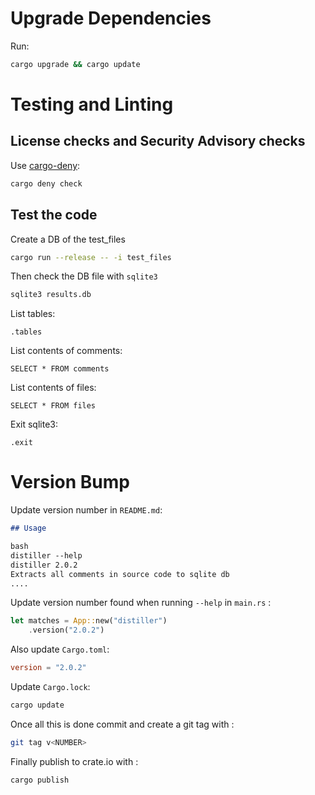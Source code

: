 # Upgrade Dependencies
Run:
```bash
cargo upgrade && cargo update
```

# Testing and Linting
## License checks and Security Advisory checks
Use [cargo-deny](https://github.com/EmbarkStudios/cargo-deny):
```bash
cargo deny check
```

## Test the code
Create a DB of the test_files
```bash
cargo run --release -- -i test_files
```
Then check the DB file with `sqlite3`
```bash
sqlite3 results.db
```
List tables:
```sqlite3
.tables
```
List contents of comments:
```sqlite3
SELECT * FROM comments
```
List contents of files:
```sqlite3
SELECT * FROM files
```
Exit sqlite3:
```sqlite3
.exit
```
# Version Bump
Update version number in `README.md`:
```markdown
## Usage

bash
distiller --help
distiller 2.0.2
Extracts all comments in source code to sqlite db
....
```

Update version number found when running `--help` in `main.rs` :
```rust
let matches = App::new("distiller")
    .version("2.0.2")
```

Also update `Cargo.toml`:
```toml
version = "2.0.2"
```

Update `Cargo.lock`:
```bash
cargo update
```

Once all this is done commit and create a git tag with :
```bash
git tag v<NUMBER>
```

Finally publish to crate.io with :
```
cargo publish
```